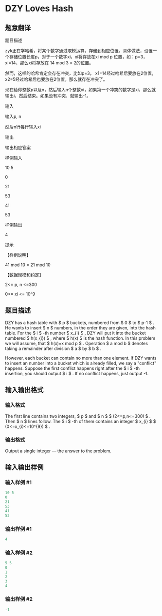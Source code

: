 # DZY Loves Hash

## 题意翻译

题目描述

zyk正在学哈希，将某个数字通过取模运算，存储到相应位置。具体做法，设置一个存储位置长度p，对于一个数字xi，xi将存放在xi mod p 位置，如：p=3， xi=14，那么xi将存放在 14 mod 3 = 2的位置。

然而，这样的哈希肯定会存在冲突，比如p=3， x1=14经过哈希后要放在2位置， x2=5经过哈希后也要放在2位置，那么就存在冲突了。

现在给你整数p以及n，然后输入n个整数xi，如果第一个冲突的数字是xi，那么就输出i，然后结束。如果没有冲突，就输出-1。

输入

输入p, n

然后n行每行输入xi

输出

输出相应答案

样例输入

10 5

0

21

53

41

53

样例输出

4

提示

【样例说明】

41 mod 10 = 21 mod 10

【数据规模和约定】

2<= p, n <=300

0<= xi <= 10^9

## 题目描述

DZY has a hash table with $ p $ buckets, numbered from $ 0 $ to $ p-1 $ . He wants to insert $ n $ numbers, in the order they are given, into the hash table. For the $ i $ -th number $ x_{i} $ , DZY will put it into the bucket numbered $ h(x_{i}) $ , where $ h(x) $ is the hash function. In this problem we will assume, that $ h(x)=x mod p $ . Operation $ a mod b $ denotes taking a remainder after division $ a $ by $ b $ .

However, each bucket can contain no more than one element. If DZY wants to insert an number into a bucket which is already filled, we say a "conflict" happens. Suppose the first conflict happens right after the $ i $ -th insertion, you should output $ i $ . If no conflict happens, just output -1.

## 输入输出格式

### 输入格式

The first line contains two integers, $ p $ and $ n $ $ (2<=p,n<=300) $ . Then $ n $ lines follow. The $ i $ -th of them contains an integer $ x_{i} $ $ (0<=x_{i}<=10^{9}) $ .

### 输出格式

Output a single integer — the answer to the problem.

## 输入输出样例

### 输入样例 #1

```cpp
10 5
0
21
53
41
53

```
### 输出样例 #1

```cpp
4

```
### 输入样例 #2

```cpp
5 5
0
1
2
3
4

```
### 输出样例 #2

```cpp
-1

```
